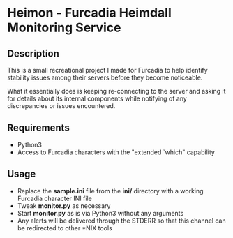# Heimon - Furcadia Heimdall Monitoring Service

## Description
This is a small recreational project I made for Furcadia to help identify stability issues among their servers before they become noticeable.

What it essentially does is keeping re-connecting to the server and asking it for details about its internal components while notifying of any discrepancies or issues encountered.

## Requirements
* Python3
* Access to Furcadia characters with the "extended `which" capability

## Usage
* Replace the **sample.ini** file from the **ini/** directory with a working Furcadia character INI file
* Tweak **monitor.py** as necessary
* Start **monitor.py** as is via Python3 without any arguments
* Any alerts will be delivered through the STDERR so that this channel can be redirected to other *NIX tools
